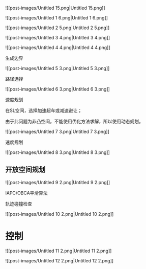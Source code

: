 ![[post-images/Untitled 15.png|Untitled 15.png]]

![[post-images/Untitled 1 6.png|Untitled 1 6.png]]

![[post-images/Untitled 2 5.png|Untitled 2 5.png]]

![[post-images/Untitled 3 4.png|Untitled 3 4.png]]

![[post-images/Untitled 4 4.png|Untitled 4 4.png]]

生成边界

![[post-images/Untitled 5 3.png|Untitled 5 3.png]]

路径选择

![[post-images/Untitled 6 3.png|Untitled 6 3.png]]

速度规划

在SL空间，选择加速超车或减速避让；

由于此问题为非凸空间，不能使用优化方法求解，所以使用动态规划。

![[post-images/Untitled 7 3.png|Untitled 7 3.png]]

速度规划

![[post-images/Untitled 8 3.png|Untitled 8 3.png]]

## 开放空间规划

![[post-images/Untitled 9 2.png|Untitled 9 2.png]]

IAPC/OBCA平滑算法

轨迹碰撞检查

![[post-images/Untitled 10 2.png|Untitled 10 2.png]]

# 控制

![[post-images/Untitled 11 2.png|Untitled 11 2.png]]

![[post-images/Untitled 12 2.png|Untitled 12 2.png]]